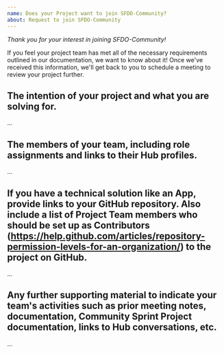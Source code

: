 ```yaml
---
name: Does your Project want to join SFDO-Community?
about: Request to join SFDO-Community
---
```


_Thank you for your interest in joining SFDO-Community!_

If you feel your project team has met all of the necessary requirements outlined in our documentation, we want to know about it!
Once we've received this information, we'll get back to you to schedule a meeting to review your project further. 

The intention of your project and what you are solving for.
-------------------------------------------
...

The members of your team, including role assignments and links to their Hub profiles.
-------------------------------------------
...

If you have a technical solution like an App, provide links to your GitHub repository. Also include a list of Project Team members who should be set up as Contributors (https://help.github.com/articles/repository-permission-levels-for-an-organization/) to the project on GitHub.
-------------------------------------------
...

Any further supporting material to indicate your team's activities such as prior meeting notes, documentation, Community Sprint Project documentation, links to Hub conversations, etc. 
-------------------------------------------
...
